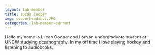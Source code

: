 ```yaml
---
layout: lab-member
title: Lucas Cooper
img: cooperheadshot.JPG
categories: lab-member-current
---
```


Hello my name is Lucas Cooper and I am an undergraduate student at UNCW studying oceanography. In my off time I love playing hockey and listening to audiobooks. 